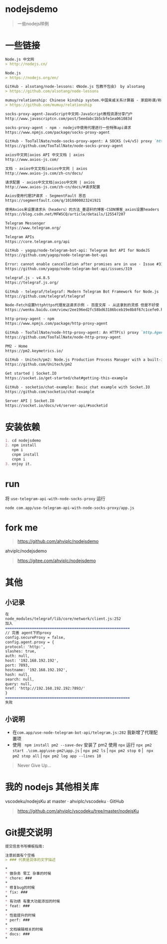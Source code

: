 # nodejsdemo

> 一些nodejs样例

# 一些链接

```markdown
Node.js 中文网  
> http://nodejs.cn/

Node.js  
> https://nodejs.org/en/

GitHub - alsotang/node-lessons: 《Node.js 包教不包会》 by alsotang  
> https://github.com/alsotang/node-lessons

mumuy/relationship: Chinese kinship system.中国亲戚关系计算器 - 家庭称谓/称呼计算/亲戚关系算法  
> https://github.com/mumuy/relationship

socks-proxy-agent-JavaScript中文网-JavaScript教程资源分享门户
http://www.javascriptcn.com/post/5eedabc1b5cbfe1ea061083d

socks-proxy-agent - npm - nodejs中使用代理进行一些特殊api请求
https://www.npmjs.com/package/socks-proxy-agent

GitHub - TooTallNate/node-socks-proxy-agent: A SOCKS (v4/v5) proxy `http.Agent` implementation for HTTP and HTTPS
https://github.com/TooTallNate/node-socks-proxy-agent

axios中文网|axios API 中文文档 | axios
http://www.axios-js.com/

文档 - axios中文文档|axios中文网 | axios
http://www.axios-js.com/zh-cn/docs/

请求配置 - axios中文文档|axios中文网 | axios
http://www.axios-js.com/zh-cn/docs/#请求配置

Axios使用代理IP请求 - SegmentFault 思否
https://segmentfault.com/q/1010000023241921

使用Axios来设置请求头（headers）的方法_墨语轩的博客-CSDN博客_axios设置headers
https://blog.csdn.net/MFWSCQ/article/details/125547207

Telegram Messenger
https://www.telegram.org/

Telegram APIs
https://core.telegram.org/api

GitHub - yagop/node-telegram-bot-api: Telegram Bot API for NodeJS
https://github.com/yagop/node-telegram-bot-api

Error: cannot enable cancellation after promises are in use · Issue #319 · yagop/node-telegram-bot-api · GitHub
https://github.com/yagop/node-telegram-bot-api/issues/319

telegraf.js - v4.8.5
https://telegraf.js.org/

GitHub - telegraf/telegraf: Modern Telegram Bot Framework for Node.js
https://github.com/telegraf/telegraf

Node-Fetch设置httphttps代理发送请求示例 - 百度文库 - 从这拿到的灵感 但是不好使
https://wenku.baidu.com/view/2ee196ed2fc58bd63186bceb19e8b8f67c1cefe0.html

http-proxy-agent - npm
https://www.npmjs.com/package/http-proxy-agent

GitHub - TooTallNate/node-http-proxy-agent: An HTTP(s) proxy `http.Agent` implementation for HTTP endpoints
https://github.com/TooTallNate/node-http-proxy-agent

PM2 - Home
https://pm2.keymetrics.io/

GitHub - Unitech/pm2: Node.js Production Process Manager with a built-in Load Balancer.
https://github.com/Unitech/pm2

Get started | Socket.IO
https://socket.io/get-started/chat#getting-this-example

GitHub - socketio/chat-example: Basic chat example with Socket.IO
https://github.com/socketio/chat-example

Server API | Socket.IO
https://socket.io/docs/v4/server-api/#socketid
```

# 安装依赖
```markdown
1. cd nodejsdemo
2. npm install
   npm i
   cnpm install
   cnpm i
3. enjoy it.
```

# run

将 `use-telegram-api-with-node-socks-proxy` 运行

```shell
node com.app/use-telegram-api-with-node-socks-proxy/app.js
```

# fork me

> https://github.com/ahviplc/nodejsdemo

ahviplc/nodejsdemo  
> https://gitee.com/ahviplc/nodejsdemo

# 其他

## 小记录

```markdown
在
node_modules/telegraf/lib/core/network/client.js:252
加入
========================================================
// 完善 agent下的proxy
config.secureProxy = false,
config.agent.proxy = {
protocol: 'http:',
slashes: true,
auth: null,
host: '192.168.192.192',
port: 7893,
hostname: '192.168.192.192',
hash: null,
search: null,
query: null,
href: 'http://192.168.192.192:7893/'
}
========================================================
失败

```

## 小说明

* 在`com.app/use-node-telegram-bot-api/telegram.js:282` 我新增了代理配置项
* 使用 ` npm install pm2 --save-dev` 安装了 pm2 使用 `npx` 运行 `npx pm2 start .\com.app\use-pm2\app.js` | `npx pm2 ls` | `npx pm2 stop 0` | ` npx pm2 stop all` |  `npx pm2 log app --lines 10`

> Never Give Up...

# 我的 nodejs 其他相关库 

vscodeku/nodejsKu at master · ahviplc/vscodeku · GitHub   
> https://github.com/ahviplc/vscodeku/tree/master/nodejsKu 

# Git提交说明

```markdown
提交信息书写模板指南:

注意前面有个空格
> ### 代表是具体的文字描述

*
* 做杂务 零工 杂事的时候
* chore: ###
*
* 修复bug的时候
* fix: ###
*
* 有功绩 有重大功能添加的时候
* feat: ###
*
* 性能提升的时候
* perf: ###
*
* 文档编辑相关的时候
* docs: ###
*
```
